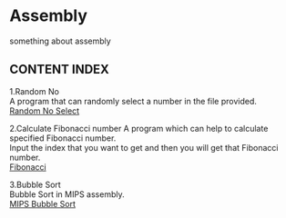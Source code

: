 # Assembly
something about assembly  
  
## CONTENT INDEX  
1.Random No  
A program that can randomly select a number in the file provided.  
[Random No Select](https://github.com/Mionger/Assembly/blob/master/project/K.ASM "Random No Select")  
  
2.Calculate Fibonacci number 
A program which can help to calculate specified Fibonacci number.  
Input the index that you want to get and then you will get that Fibonacci number.  
[Fibonacci](https://github.com/Mionger/Assembly/blob/master/homework/Fibonacci.asm "Fibonacci")  

3.Bubble Sort  
Bubble Sort in MIPS assembly.  
[MIPS Bubble Sort](https://github.com/Mionger/Assembly/blob/master/homework/BubbleSort.asm "MIPS Bubble Sort")  
